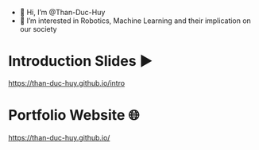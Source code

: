 - 👋 Hi, I’m @Than-Duc-Huy
- 👀 I’m interested in Robotics, Machine Learning and their implication on our society

# Introduction Slides ▶️
https://than-duc-huy.github.io/intro

# Portfolio Website 🌐
https://than-duc-huy.github.io/ 




<!---
Than-Duc-Huy/Than-Duc-Huy is a ✨ special ✨ repository because its `README.md` (this file) appears on your GitHub profile.
You can click the Preview link to take a look at your changes.
--->
